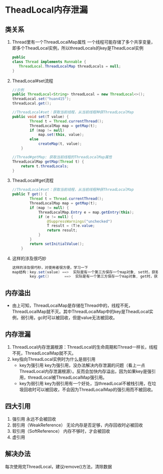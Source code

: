 # TheadLocal内存泄漏

## 类关系

1. Thread里有一个ThreadLocalMap属性
   一个线程可能存储了多个共享变量，即多个TheadLocal实例，所以threadLocals的key是TheadLocal实例

   ```java
   public
   class Thread implements Runnable {
      ThreadLocal.ThreadLocalMap threadLocals = null;
   }
   ```

2. TheadLocal#set流程

   ```java
   //示例
   public ThreadLocal<String> threadLocal = new ThreadLocal<>();
   threadLocal.set("huan415");
   threadLocal.get();
   
   //ThreadLocal#set：获取当前线程，从当前线程种获ThreadLocalMap
   public void set(T value) {
           Thread t = Thread.currentThread();
           ThreadLocalMap map = getMap(t);
           if (map != null)
               map.set(this, value);
           else
               createMap(t, value);
       }
   
   //Thread#getMap: 获取当前线程的ThreadLocalMap属性
   ThreadLocalMap getMap(Thread t) {
       return t.threadLocals;
   }
   ```

   

3. TheadLocal#get流程

   ```java
   //ThreadLocal#set：获取当前线程，从当前线程种获ThreadLocalMap
   public T get() {
           Thread t = Thread.currentThread();
           ThreadLocalMap map = getMap(t);
           if (map != null) {
               ThreadLocalMap.Entry e = map.getEntry(this);
               if (e != null) {
                   @SuppressWarnings("unchecked")
                   T result = (T)e.value;
                   return result;
               }
           }
           return setInitialValue();
       }
   ```

   

4. 这样的涉及很巧妙

   ```java
   这样的涉及很巧秒，对使用者很方便，学习一下
   map结构：key.set(value) ==>  实际是有一个第三方保存一个map对象, set时，获取第三方map,当前对象当key，值当value   ==>   使用时比较方便，不用 put(key,value)
           key.get()       ==>  实际是有一个第三方保存一个map对象, get时，获取第三方map,当前对象当key，直接get(key)   ==>   使用时比较方便，不用 get(key)
   ```



## 内存溢出

* 由上可知，ThreadLocalMap是存储在Thread中的，线程不死，ThreadLocalMap就不灭。其中ThreadLocalMap中的key是TheadLocal实例，弱引用，gc时可以被回收，但是value无法被回收。



## 内存泄漏

1. ThreadLocal内存泄漏根源：ThreadLocal的生命周期和Thread一样长，线程不死，ThreadLocalMap就不灭。
2. key指向ThreadLocal实例时为什么是弱引用
   * key为强引用
     key为强引用，没办法解决内存泄漏的问题（看上一点ThreadLocal内存泄漏根源）。反而会加快内存溢出，因为如果key是强引用，threadLocal被ThreadLocalMap强引用。
   * key为弱引用
     key为弱引用有一个好处，当threadLocal不被栈引用，在垃圾回收时可以被回收，不会因为ThreadLocalMap的强引用而不被回收。



## 四大引用

1. 强引用
   永远不会被回收
2. 弱引用（WeakReference）
   无论内存是否足够，内存回收时必被回收
3. 软引用（SoftReference）
   内存不够时，才会被回收
4. 虚引用



## 解决办法

每次使用完ThreadLocal，建议remove()方法，清除数据

